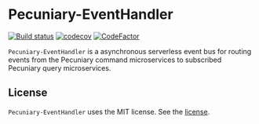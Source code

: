 # Pecuniary-EventHandler

[![Build status](https://ci.appveyor.com/api/projects/status/gyyyha9jl1y1gs9s?svg=true)](https://ci.appveyor.com/project/eric-bach/pecuniary-eventhandler)
[![codecov](https://codecov.io/gh/eric-bach/Pecuniary-EventHandler/branch/master/graph/badge.svg)](https://codecov.io/gh/eric-bach/Pecuniary-EventHandler)
[![CodeFactor](https://www.codefactor.io/repository/github/eric-bach/pecuniary-eventhandler/badge)](https://www.codefactor.io/repository/github/eric-bach/pecuniary-eventhandler)

`Pecuniary-EventHandler` is a asynchronous serverless event bus for routing events from the Pecuniary command microservices to subscribed Pecuniary query microservices.

## License

`Pecuniary-EventHandler` uses the MIT license. See the [license](https://github.com/eric-bach/Pecuniary-EventHandler/blob/master/LICENSE).